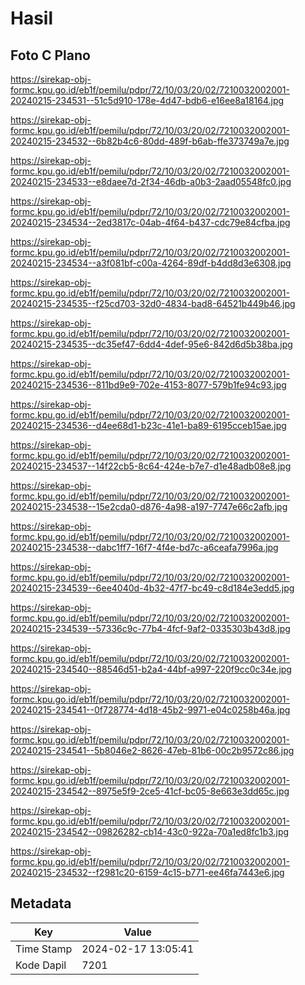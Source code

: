 # Hasil

## Foto C Plano

https://sirekap-obj-formc.kpu.go.id/eb1f/pemilu/pdpr/72/10/03/20/02/7210032002001-20240215-234531--51c5d910-178e-4d47-bdb6-e16ee8a18164.jpg

https://sirekap-obj-formc.kpu.go.id/eb1f/pemilu/pdpr/72/10/03/20/02/7210032002001-20240215-234532--6b82b4c6-80dd-489f-b6ab-ffe373749a7e.jpg

https://sirekap-obj-formc.kpu.go.id/eb1f/pemilu/pdpr/72/10/03/20/02/7210032002001-20240215-234533--e8daee7d-2f34-46db-a0b3-2aad05548fc0.jpg

https://sirekap-obj-formc.kpu.go.id/eb1f/pemilu/pdpr/72/10/03/20/02/7210032002001-20240215-234534--2ed3817c-04ab-4f64-b437-cdc79e84cfba.jpg

https://sirekap-obj-formc.kpu.go.id/eb1f/pemilu/pdpr/72/10/03/20/02/7210032002001-20240215-234534--a3f081bf-c00a-4264-89df-b4dd8d3e6308.jpg

https://sirekap-obj-formc.kpu.go.id/eb1f/pemilu/pdpr/72/10/03/20/02/7210032002001-20240215-234535--f25cd703-32d0-4834-bad8-64521b449b46.jpg

https://sirekap-obj-formc.kpu.go.id/eb1f/pemilu/pdpr/72/10/03/20/02/7210032002001-20240215-234535--dc35ef47-6dd4-4def-95e6-842d6d5b38ba.jpg

https://sirekap-obj-formc.kpu.go.id/eb1f/pemilu/pdpr/72/10/03/20/02/7210032002001-20240215-234536--811bd9e9-702e-4153-8077-579b1fe94c93.jpg

https://sirekap-obj-formc.kpu.go.id/eb1f/pemilu/pdpr/72/10/03/20/02/7210032002001-20240215-234536--d4ee68d1-b23c-41e1-ba89-6195cceb15ae.jpg

https://sirekap-obj-formc.kpu.go.id/eb1f/pemilu/pdpr/72/10/03/20/02/7210032002001-20240215-234537--14f22cb5-8c64-424e-b7e7-d1e48adb08e8.jpg

https://sirekap-obj-formc.kpu.go.id/eb1f/pemilu/pdpr/72/10/03/20/02/7210032002001-20240215-234538--15e2cda0-d876-4a98-a197-7747e66c2afb.jpg

https://sirekap-obj-formc.kpu.go.id/eb1f/pemilu/pdpr/72/10/03/20/02/7210032002001-20240215-234538--dabc1ff7-16f7-4f4e-bd7c-a6ceafa7996a.jpg

https://sirekap-obj-formc.kpu.go.id/eb1f/pemilu/pdpr/72/10/03/20/02/7210032002001-20240215-234539--6ee4040d-4b32-47f7-bc49-c8d184e3edd5.jpg

https://sirekap-obj-formc.kpu.go.id/eb1f/pemilu/pdpr/72/10/03/20/02/7210032002001-20240215-234539--57336c9c-77b4-4fcf-9af2-0335303b43d8.jpg

https://sirekap-obj-formc.kpu.go.id/eb1f/pemilu/pdpr/72/10/03/20/02/7210032002001-20240215-234540--88546d51-b2a4-44bf-a997-220f9cc0c34e.jpg

https://sirekap-obj-formc.kpu.go.id/eb1f/pemilu/pdpr/72/10/03/20/02/7210032002001-20240215-234541--0f728774-4d18-45b2-9971-e04c0258b46a.jpg

https://sirekap-obj-formc.kpu.go.id/eb1f/pemilu/pdpr/72/10/03/20/02/7210032002001-20240215-234541--5b8046e2-8626-47eb-81b6-00c2b9572c86.jpg

https://sirekap-obj-formc.kpu.go.id/eb1f/pemilu/pdpr/72/10/03/20/02/7210032002001-20240215-234542--8975e5f9-2ce5-41cf-bc05-8e663e3dd65c.jpg

https://sirekap-obj-formc.kpu.go.id/eb1f/pemilu/pdpr/72/10/03/20/02/7210032002001-20240215-234542--09826282-cb14-43c0-922a-70a1ed8fc1b3.jpg

https://sirekap-obj-formc.kpu.go.id/eb1f/pemilu/pdpr/72/10/03/20/02/7210032002001-20240215-234532--f2981c20-6159-4c15-b771-ee46fa7443e6.jpg


## Metadata

| Key        | Value               |
| ---------- | ------------------- |
| Time Stamp | 2024-02-17 13:05:41 |
| Kode Dapil | 7201                |



